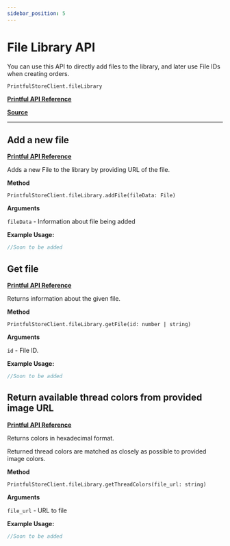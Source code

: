 ```yaml
---
sidebar_position: 5
---
```


# File Library API

You can use this API to directly add files to the library, and later use File IDs when creating orders.

`PrintfulStoreClient.fileLibrary`

[**Printful API Reference**](https://developers.printful.com/docs/?_gl=1*1sbmfdi*_ga*NDMzMTM2Mjk0LjE2ODcyMzU3MDc.*_ga_EZ4XVRL864*MTY4ODc3OTM1NC4xMi4xLjE2ODg3ODEwMzYuMTAuMC4w#tag/File-Library-API)

[**Source**](https://github.com/artT14/printful-sdk-js/blob/main/src/lib/file-library.ts)

---

## Add a new file

[**Printful API Reference**](https://developers.printful.com/docs/?_gl=1*1sbmfdi*_ga*NDMzMTM2Mjk0LjE2ODcyMzU3MDc.*_ga_EZ4XVRL864*MTY4ODc3OTM1NC4xMi4xLjE2ODg3ODEwMzYuMTAuMC4w#operation/addFile)

Adds a new File to the library by providing URL of the file.

**Method**

`PrintfulStoreClient.fileLibrary.addFile(fileData: File)`

**Arguments**

`fileData` - Information about file being added

**Example Usage:**
```js
//Soon to be added
```


## Get file

[**Printful API Reference**](https://developers.printful.com/docs/?_gl=1*1sbmfdi*_ga*NDMzMTM2Mjk0LjE2ODcyMzU3MDc.*_ga_EZ4XVRL864*MTY4ODc3OTM1NC4xMi4xLjE2ODg3ODEwMzYuMTAuMC4w#operation/getFile)

Returns information about the given file.

**Method**

`PrintfulStoreClient.fileLibrary.getFile(id: number | string)`

**Arguments**

`id` - File ID.

**Example Usage:**
```js
//Soon to be added
```

## Return available thread colors from provided image URL

[**Printful API Reference**](https://developers.printful.com/docs/?_gl=1*1sbmfdi*_ga*NDMzMTM2Mjk0LjE2ODcyMzU3MDc.*_ga_EZ4XVRL864*MTY4ODc3OTM1NC4xMi4xLjE2ODg3ODEwMzYuMTAuMC4w#operation/threadColors)

Returns colors in hexadecimal format.

Returned thread colors are matched as closely as possible to provided image colors.

**Method**

`PrintfulStoreClient.fileLibrary.getThreadColors(file_url: string)`

**Arguments**

`file_url` - URL to file

**Example Usage:**
```js
//Soon to be added
```